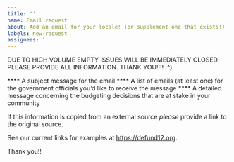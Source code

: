 ```yaml
---
title: ''
name: Email request
about: Add an email for your locale! (or supplement one that exists!)
labels: new-request
assignees: ''
---
```


DUE TO HIGH VOLUME EMPTY ISSUES WILL BE IMMEDIATELY CLOSED. PLEASE PROVIDE ALL INFORMATION. THANK YOU!!!! :^)

**** A subject message for the email
**** A list of emails (at least one) for the government officials you’d like to receive the message
**** A detailed message concerning the budgeting decisions that are at stake in your community 

If this information is copied from an external source *please* provide a link to the original source.

See our current links for examples at https://defund12.org.

Thank you!!
